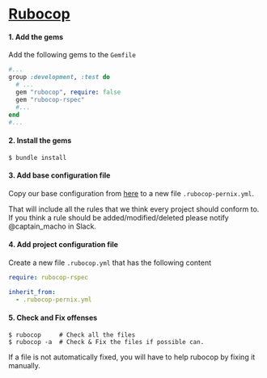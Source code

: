 # [Rubocop](https://github.com/rubocop-hq/rubocop)

#### 1. Add the gems
Add the following gems to the `Gemfile`
```ruby
#...
group :development, :test do
  # ...
  gem "rubocop", require: false
  gem "rubocop-rspec"
  #...
end
#...
```

#### 2. Install the gems
```shell
$ bundle install
```

#### 3. Add base configuration file
Copy our base configuration from [here](https://gist.github.com/pernix-dev/bd87e002a3781bcc620aa77b014951ce) to a new file `.rubocop-pernix.yml`.

That will include all the rules that we think every project should conform to. If you think a rule should be added/modified/deleted please notify @captain_macho in Slack.

#### 4. Add project configuration file
Create a new file `.rubocop.yml` that has the following content
```yml
require: rubocop-rspec

inherit_from:
  - .rubocop-pernix.yml
```

#### 5. Check and Fix offenses
```shell
$ rubocop     # Check all the files
$ rubocop -a  # Check & Fix the files if possible can.
```

If a file is not automatically fixed, you will have to help rubocop by fixing it manually.

